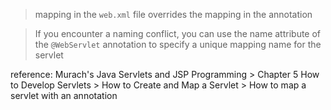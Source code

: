 > mapping in the `web.xml` file overrides the mapping in the annotation

> If you encounter a naming conflict, you can use the name attribute of the `@WebServlet` annotation to specify a unique mapping name for the servlet

reference: Murach's Java Servlets and JSP Programming > Chapter 5 How to Develop Servlets > How to Create and Map a Servlet > How to map a servlet with an annotation
